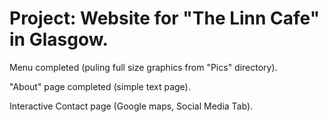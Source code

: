 # Project: Website for "The Linn Cafe" in Glasgow.

 Menu completed (puling full size graphics from "Pics" directory).

 "About" page completed (simple text page).

 Interactive Contact page (Google maps, Social Media Tab).
